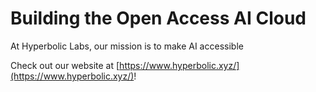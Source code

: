 # Building the Open Access AI Cloud
At Hyperbolic Labs, our mission is to make AI accessible

Check out our website at [https://www.hyperbolic.xyz/](https://www.hyperbolic.xyz/)!
